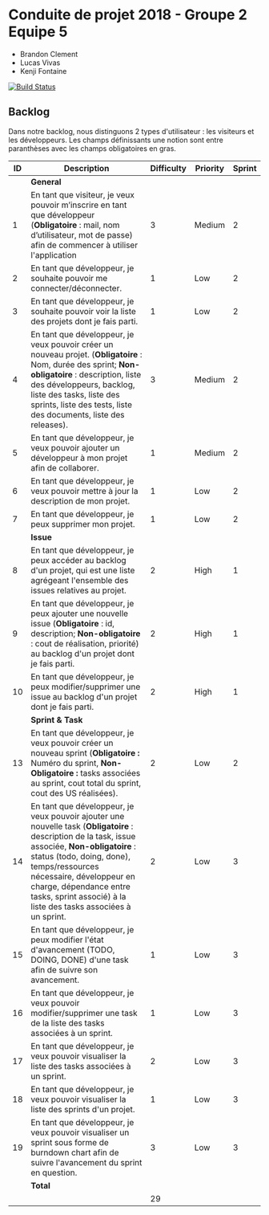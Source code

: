 # Conduite de projet 2018 - Groupe 2 Equipe 5

* Brandon Clement
* Lucas Vivas
* Kenji Fontaine

[![Build Status](https://travis-ci.org/kfontain/cdp25.svg?branch=master)](https://travis-ci.org/kfontain/cdp25)

## Backlog

Dans notre backlog, nous distinguons 2 types d'utilisateur : les visiteurs et les développeurs. Les champs définissants une notion sont entre paranthèses avec les champs obligatoires en gras.

| ID | Description | Difficulty | Priority | Sprint |
|----|-------------|------------|----------|--------|
|    | **General** |            |          |        |
|  1 | En tant que visiteur, je veux pouvoir m’inscrire en tant que développeur (**Obligatoire** : mail, nom d’utilisateur, mot de passe) afin de commencer à utiliser l'application | 3 | Medium | 2 |
|  2 | En tant que développeur, je souhaite pouvoir me connecter/déconnecter. | 1 | Low | 2 |
|  3 | En tant que développeur, je souhaite pouvoir voir la liste des projets dont je fais parti. | 1 | Low | 2 |
|  4 | En tant que développeur, je veux pouvoir créer un nouveau projet. (**Obligatoire** : Nom, durée des sprint; **Non-obligatoire** : description, liste des développeurs, backlog, liste des tasks, liste des sprints, liste des tests, liste des documents, liste des releases). | 3 | Medium | 2 |
|  5 | En tant que développeur, je veux pouvoir ajouter un développeur à mon projet afin de collaborer. | 1 | Medium | 2 |
|  6 | En tant que développeur, je veux pouvoir mettre à jour la description de mon projet. | 1 | Low | 2 |
|  7 | En tant que développeur, je peux supprimer mon projet. | 1 | Low | 2 |
|    | **Issue** |	|    |   |
|  8 | En tant que développeur, je peux accéder au backlog d'un projet, qui est une liste agrégeant l'ensemble des issues relatives au projet. | 2 | High  | 1 |
|  9 | En tant que développeur, je peux ajouter une nouvelle issue (**Obligatoire** : id, description; **Non-obligatoire** : cout de réalisation, priorité) au backlog d'un projet dont je fais parti. | 2 | High | 1 |
| 10 | En tant que développeur, je peux modifier/supprimer une issue au backlog d'un projet dont je fais parti. | 2 | High | 1 |
|    | **Sprint & Task** |    |    |
| 13 | En tant que développeur, je veux pouvoir créer un nouveau sprint (**Obligatoire :** Numéro du sprint, **Non-Obligatoire :** tasks associées au sprint, cout total du sprint, cout des US réalisées). | 2 | Low | 2 |
| 14 | En tant que développeur, je veux pouvoir ajouter une nouvelle task (**Obligatoire** : description de la task, issue associée, **Non-obligatoire** : status (todo, doing, done), temps/ressources nécessaire, développeur en charge, dépendance entre tasks, sprint associé) à la liste des tasks associées à un sprint. | 2 | Low | 3 |
| 15 | En tant que développeur, je peux modifier l'état d'avancement (TODO, DOING, DONE) d'une task afin de suivre son avancement. | 1 | Low | 3 |
| 16 | En tant que développeur, je veux pouvoir modifier/supprimer une task de la liste des tasks associées à un sprint. | 1 | Low | 3 |
| 17 | En tant que développeur, je veux pouvoir visualiser la liste des tasks associées à un sprint. | 2 | Low | 3 |
| 18 | En tant que développeur, je veux pouvoir visualiser la liste des sprints d'un projet. | 1 | Low | 3 |
| 19 | En tant que développeur, je veux pouvoir visualiser un sprint sous forme de burndown chart afin de suivre l'avancement du sprint en question. | 3 | Low | 3 |
|    | **Total** |    |    |    |
|    |           | 29 |    |    |
